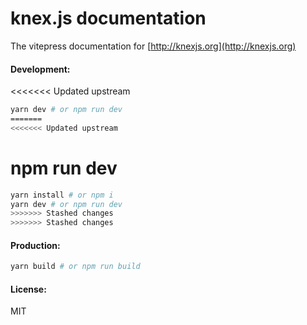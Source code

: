 # knex.js documentation

The vitepress documentation for [http://knexjs.org](http://knexjs.org)

#### Development:

<<<<<<< Updated upstream
```bash
yarn dev # or npm run dev
=======
<<<<<<< Updated upstream
```
npm run dev
=======
```bash
yarn install # or npm i
yarn dev # or npm run dev
>>>>>>> Stashed changes
>>>>>>> Stashed changes
```

#### Production:

```bash
yarn build # or npm run build
```

#### License:

MIT
